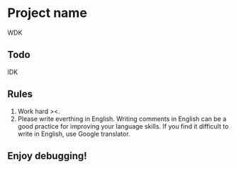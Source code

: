 # Project name
WDK

## Todo
IDK

## Rules
1. Work hard ><.
2. Please write everthing in English. Writing comments in English can be a good practice for improving your language skills.
   If you find it difficult to write in English, use Google translator.

## Enjoy debugging!

   
